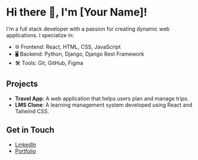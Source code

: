 # Hi there 👋, I'm [Your Name]!

I'm a full stack developer with a passion for creating dynamic web applications. I specialize in:

- 🌐 Frontend: React, HTML, CSS, JavaScript
- 🖥 Backend: Python, Django, Django Rest Framework
- 🛠 Tools: Git, GitHub, Figma

## Projects
- **Travel App**: A web application that helps users plan and manage trips.
- **LMS Clone**: A learning management system developed using React and Tailwind CSS.

## Get in Touch
- [LinkedIn](https://www.linkedin.com/in/your-profile)
- [Portfolio](https://your-portfolio.com)
